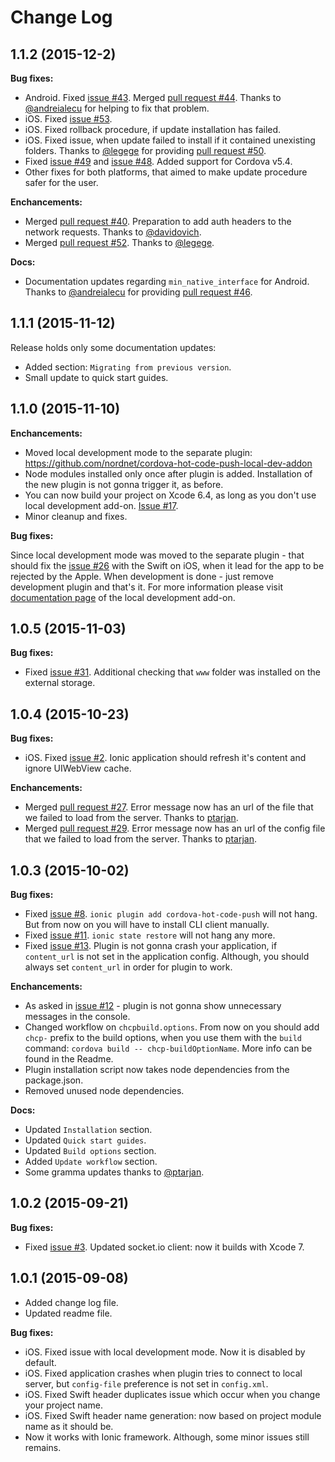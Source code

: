 # Change Log

## 1.1.2 (2015-12-2)

**Bug fixes:**

* Android. Fixed [issue #43](https://github.com/nordnet/cordova-hot-code-push/issues/43). Merged [pull request #44](https://github.com/nordnet/cordova-hot-code-push/pull/44). Thanks to [@andreialecu](https://github.com/andreialecu) for helping to fix that problem.
* iOS. Fixed [issue #53](https://github.com/nordnet/cordova-hot-code-push/issues/53).
* iOS. Fixed rollback procedure, if update installation has failed.
* iOS. Fixed issue, when update failed to install if it contained unexisting folders. Thanks to [@legege](https://github.com/legege) for providing [pull request #50](https://github.com/nordnet/cordova-hot-code-push/pull/50).
* Fixed [issue #49](https://github.com/nordnet/cordova-hot-code-push/issues/49) and [issue #48](https://github.com/nordnet/cordova-hot-code-push/issues/48). Added support for Cordova v5.4.
* Other fixes for both platforms, that aimed to make update procedure safer for the user.

**Enchancements:**

* Merged [pull request #40](https://github.com/nordnet/cordova-hot-code-push/pull/40). Preparation to add auth headers to the network requests. Thanks to [@davidovich](https://github.com/davidovich).
* Merged [pull request #52](https://github.com/nordnet/cordova-hot-code-push/pull/52). Thanks to [@legege](https://github.com/legege).

**Docs:**

* Documentation updates regarding `min_native_interface` for Android. Thanks to [@andreialecu](https://github.com/andreialecu) for providing [pull request #46](https://github.com/nordnet/cordova-hot-code-push/pull/46).

## 1.1.1 (2015-11-12)

Release holds only some documentation updates:

- Added section: `Migrating from previous version`.
- Small update to quick start guides.

## 1.1.0 (2015-11-10)

**Enchancements:**

- Moved local development mode to the separate plugin: https://github.com/nordnet/cordova-hot-code-push-local-dev-addon
- Node modules installed only once after plugin is added. Installation of the new plugin is not gonna trigger it, as before.
- You can now build your project on Xcode 6.4, as long as you don't use local development add-on. [Issue #17](https://github.com/nordnet/cordova-hot-code-push/issues/17).
- Minor cleanup and fixes.

**Bug fixes:**

Since local development mode was moved to the separate plugin - that should fix the [issue #26](https://github.com/nordnet/cordova-hot-code-push/issues/26) with the Swift on iOS, when it lead for the app to be rejected by the Apple. When development is done - just remove development plugin and that's it. For more information please visit [documentation page](https://github.com/nordnet/cordova-hot-code-push-local-dev-addon) of the local development add-on.

## 1.0.5 (2015-11-03)

**Bug fixes:**

- Fixed [issue #31](https://github.com/nordnet/cordova-hot-code-push/issues/31). Additional checking that `www` folder was installed on the external storage.

## 1.0.4 (2015-10-23)

**Bug fixes:**

- iOS. Fixed [issue #2](https://github.com/nordnet/cordova-hot-code-push/issues/2). Ionic application should refresh it's content and ignore UIWebView cache.

**Enchancements:**

- Merged [pull request #27](https://github.com/nordnet/cordova-hot-code-push/pull/27). Error message now has an url of the file that we failed to load from the server. Thanks to [ptarjan](https://github.com/ptarjan).
- Merged [pull request #29](https://github.com/nordnet/cordova-hot-code-push/pull/29). Error message now has an url of the config file that we failed to load from the server. Thanks to [ptarjan](https://github.com/ptarjan).

## 1.0.3 (2015-10-02)

**Bug fixes:**

- Fixed [issue #8](https://github.com/nordnet/cordova-hot-code-push/issues/8). `ionic plugin add cordova-hot-code-push` will not hang. But from now on you will have to install CLI client manually.
- Fixed [issue #11](https://github.com/nordnet/cordova-hot-code-push/issues/11). `ionic state restore` will not hang any more.
- Fixed [issue #13](https://github.com/nordnet/cordova-hot-code-push/issues/13). Plugin is not gonna crash your application, if `content_url` is not set in the application config. Although, you should always set `content_url` in order for plugin to work.

**Enchancements:**

- As asked in [issue #12](https://github.com/nordnet/cordova-hot-code-push/issues/12) - plugin is not gonna show unnecessary messages in the console.
- Changed workflow on `chcpbuild.options`. From now on you should add `chcp-` prefix to the build options, when you use them with the `build` command: `cordova build -- chcp-buildOptionName`. More info can be found in the Readme.
- Plugin installation script now takes node dependencies from the package.json.
- Removed unused node dependencies.

**Docs:**

- Updated `Installation` section.
- Updated `Quick start guides`.
- Updated `Build options` section.
- Added `Update workflow` section.
- Some gramma updates thanks to [@ptarjan](https://github.com/ptarjan).

## 1.0.2 (2015-09-21)

**Bug fixes:**
- Fixed [issue #3](https://github.com/nordnet/cordova-hot-code-push/issues/3). Updated socket.io client: now it builds with Xcode 7.

## 1.0.1 (2015-09-08)

- Added change log file.
- Updated readme file.

**Bug fixes:**

- iOS. Fixed issue with local development mode. Now it is disabled by default.
- iOS. Fixed application crashes when plugin tries to connect to local server, but `config-file` preference is not set in `config.xml`.
- iOS. Fixed Swift header duplicates issue which occur when you change your project name.
- iOS. Fixed Swift header name generation: now based on project module name as it should be.
- Now it works with Ionic framework. Although, some minor issues still remains.
